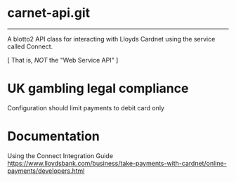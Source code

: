 # carnet-api.git
----------------

A blotto2 API class for interacting with Lloyds Cardnet using the service called Connect.

[ That is, *NOT* the "Web Service API"  ]

# UK gambling legal compliance

Configuration should limit payments to debit card only

# Documentation
Using the Connect Integration Guide
https://www.lloydsbank.com/business/take-payments-with-cardnet/online-payments/developers.html

